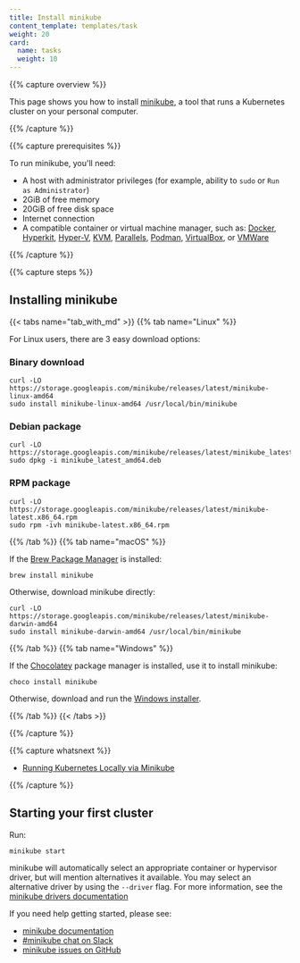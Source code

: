 ```yaml
---
title: Install minikube
content_template: templates/task
weight: 20
card:
  name: tasks
  weight: 10
---
```


{{% capture overview %}}

This page shows you how to install [minikube](https://minikube.sigs.k8s.io/), a tool that runs a Kubernetes cluster on your personal computer.

{{% /capture %}}

{{% capture prerequisites %}}

To run minikube, you'll need:

* A host with administrator privileges (for example, ability to `sudo` or `Run as Administrator`)
* 2GiB of free memory
* 20GiB of free disk space
* Internet connection
* A compatible container or virtual machine manager, such as: [Docker](https://minikube.sigs.k8s.io/docs/docs/drivers/docker), [Hyperkit](https://minikube.sigs.k8s.io/docs/docs/drivers/hyperkit), [Hyper-V](https://minikube.sigs.k8s.io/docs/docs/drivers/hyperv), [KVM](https://minikube.sigs.k8s.io/docs/docs/drivers/kvm2), [Parallels](https://minikube.sigs.k8s.io/docs/docs/drivers/parallels), [Podman](https://minikube.sigs.k8s.io/docs/docs/drivers/podman), [VirtualBox](https://minikube.sigs.k8s.io/docs/docs/drivers/virtualbox), or [VMWare](https://minikube.sigs.k8s.io/docs/docs/drivers/vmware)

{{% /capture %}}

{{% capture steps %}}

## Installing minikube

{{< tabs name="tab_with_md" >}}
{{% tab name="Linux" %}}

For Linux users, there are 3 easy download options:

### Binary download

```shell
curl -LO https://storage.googleapis.com/minikube/releases/latest/minikube-linux-amd64
sudo install minikube-linux-amd64 /usr/local/bin/minikube
```

### Debian package

```shell
curl -LO https://storage.googleapis.com/minikube/releases/latest/minikube_latest_amd64.deb
sudo dpkg -i minikube_latest_amd64.deb
```

### RPM package

```shell
curl -LO https://storage.googleapis.com/minikube/releases/latest/minikube-latest.x86_64.rpm
sudo rpm -ivh minikube-latest.x86_64.rpm
```

{{% /tab %}}
{{% tab name="macOS" %}}

If the [Brew Package Manager](https://brew.sh/) is installed:

```shell
brew install minikube
```

Otherwise, download minikube directly:

```shell
curl -LO https://storage.googleapis.com/minikube/releases/latest/minikube-darwin-amd64
sudo install minikube-darwin-amd64 /usr/local/bin/minikube
```

{{% /tab %}}
{{% tab name="Windows" %}}

If the [Chocolatey](https://chocolatey.org/) package manager is installed, use it to install minikube:

```shell
choco install minikube
```

Otherwise, download and run the [Windows installer](https://storage.googleapis.com/minikube/releases/latest/minikube-installer.exe).

{{% /tab %}}
{{< /tabs >}}

{{% /capture %}}

{{% capture whatsnext %}}

* [Running Kubernetes Locally via Minikube](/docs/setup/learning-environment/minikube/)

{{% /capture %}}

## Starting your first cluster

Run:

```shell
minikube start
```

minikube will automatically select an appropriate container or hypervisor driver, but will mention alternatives it available. You may select an alternative driver by using the `--driver` flag. For more information, see the [minikube drivers documentation](https://minikube.sigs.k8s.io/docs/drivers/)

If you need help getting started, please see:

* [minikube documentation](https://minikube.sigs.k8s.io/docs)
* [#minikube chat on Slack](https://kubernetes.slack.com/archives/C1F5CT6Q1)
* [minikube issues on GitHub](https://github.com/kubernetes/minikube/issues)
